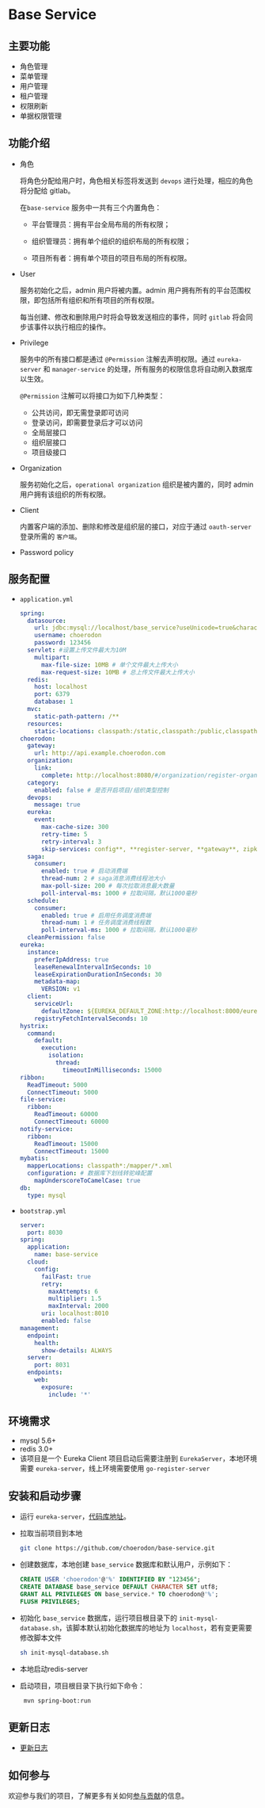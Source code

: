 # Base Service

## 主要功能

- 角色管理
- 菜单管理
- 用户管理
- 租户管理
- 权限刷新
- 单据权限管理

## 功能介绍

- 角色

  将角色分配给用户时，角色相关标签将发送到 `devops` 进行处理，相应的角色将分配给 gitlab。

  在`base-service` 服务中一共有三个内置角色：

  - 平台管理员：拥有平台全局布局的所有权限；

  - 组织管理员：拥有单个组织的组织布局的所有权限；

  - 项目所有者：拥有单个项目的项目布局的所有权限。

- User

  服务初始化之后，admin 用户将被内置。admin 用户拥有所有的平台范围权限，即包括所有组织和所有项目的所有权限。

  每当创建、修改和删除用户时将会导致发送相应的事件，同时 `gitlab` 将会同步该事件以执行相应的操作。

- Privilege

  服务中的所有接口都是通过 `@Permission` 注解去声明权限。通过 `eureka-server`  和 `manager-service`  的处理，所有服务的权限信息将自动刷入数据库以生效。

  `@Permission` 注解可以将接口为如下几种类型：

  - 公共访问，即无需登录即可访问
  - 登录访问，即需要登录后才可以访问
  - 全局层接口
  - 组织层接口
  - 项目级接口

- Organization

  服务初始化之后，`operational organization` 组织是被内置的，同时 admin 用户拥有该组织的所有权限。

- Client

  内置客户端的添加、删除和修改是组织层的接口，对应于通过 `oauth-server` 登录所需的 `客户端`。

- Password policy

## 服务配置

- `application.yml`

  ```yaml
  spring:
    datasource:
      url: jdbc:mysql://localhost/base_service?useUnicode=true&characterEncoding=utf-8&useSSL=false&useInformationSchema=true&remarks=true
      username: choerodon
      password: 123456
    servlet: #设置上传文件最大为10M
      multipart:
        max-file-size: 10MB # 单个文件最大上传大小
        max-request-size: 10MB # 总上传文件最大上传大小
    redis:
      host: localhost
      port: 6379
      database: 1
    mvc:
      static-path-pattern: /**
    resources:
      static-locations: classpath:/static,classpath:/public,classpath:/resources,classpath:/META-INF/resources,file:/dist
  choerodon:
    gateway:
      url: http://api.example.choerodon.com
    organization:
      link:
        complete: http://localhost:8080/#/organization/register-organization
    category:
      enabled: false # 是否开启项目/组织类型控制
    devops:
      message: true
    eureka:
      event:
        max-cache-size: 300
        retry-time: 5
        retry-interval: 3
        skip-services: config**, **register-server, **gateway**, zipkin**, hystrix**, oauth**
    saga:
      consumer:
        enabled: true # 启动消费端
        thread-num: 2 # saga消息消费线程池大小
        max-poll-size: 200 # 每次拉取消息最大数量
        poll-interval-ms: 1000 # 拉取间隔，默认1000毫秒
    schedule:
      consumer:
        enabled: true # 启用任务调度消费端
        thread-num: 1 # 任务调度消费线程数
        poll-interval-ms: 1000 # 拉取间隔，默认1000毫秒
    cleanPermission: false
  eureka:
    instance:
      preferIpAddress: true
      leaseRenewalIntervalInSeconds: 10
      leaseExpirationDurationInSeconds: 30
      metadata-map:
        VERSION: v1
    client:
      serviceUrl:
        defaultZone: ${EUREKA_DEFAULT_ZONE:http://localhost:8000/eureka/}
      registryFetchIntervalSeconds: 10
  hystrix:
    command:
      default:
        execution:
          isolation:
            thread:
              timeoutInMilliseconds: 15000
  ribbon:
    ReadTimeout: 5000
    ConnectTimeout: 5000
  file-service:
    ribbon:
      ReadTimeout: 60000
      ConnectTimeout: 60000
  notify-service:
    ribbon:
      ReadTimeout: 15000
      ConnectTimeout: 15000
  mybatis:
    mapperLocations: classpath*:/mapper/*.xml
    configuration: # 数据库下划线转驼峰配置
      mapUnderscoreToCamelCase: true
  db:
    type: mysql
  ```

- `bootstrap.yml`

  ```yaml
  server:
    port: 8030
  spring:
    application:
      name: base-service
    cloud:
      config:
        failFast: true
        retry:
          maxAttempts: 6
          multiplier: 1.5
          maxInterval: 2000
        uri: localhost:8010
        enabled: false
  management:
    endpoint:
      health:
        show-details: ALWAYS
    server:
      port: 8031
    endpoints:
      web:
        exposure:
          include: '*'
  ```

## 环境需求

- mysql 5.6+
- redis 3.0+
- 该项目是一个 Eureka Client 项目启动后需要注册到 `EurekaServer`，本地环境需要 `eureka-server`，线上环境需要使用 `go-register-server`

## 安装和启动步骤

- 运行 `eureka-server`，[代码库地址](https://github.com/choerodon/eureka-server.git)。

- 拉取当前项目到本地

  ```sh
  git clone https://github.com/choerodon/base-service.git
  ```

- 创建数据库，本地创建 `base_service` 数据库和默认用户，示例如下：

  ```sql
  CREATE USER 'choerodon'@'%' IDENTIFIED BY "123456";
  CREATE DATABASE base_service DEFAULT CHARACTER SET utf8;
  GRANT ALL PRIVILEGES ON base_service.* TO choerodon@'%';
  FLUSH PRIVILEGES;
  ```

- 初始化 `base_service` 数据库，运行项目根目录下的 `init-mysql-database.sh`，该脚本默认初始化数据库的地址为 `localhost`，若有变更需要修改脚本文件

  ```sh
  sh init-mysql-database.sh
  ```

- 本地启动redis-server

- 启动项目，项目根目录下执行如下命令：

  ```sh
   mvn spring-boot:run
  ```
  
## 更新日志

- [更新日志](./CHANGELOG.zh-CN.md)



## 如何参与

欢迎参与我们的项目，了解更多有关如何[参与贡献](https://github.com/choerodon/choerodon/blob/master/CONTRIBUTING.md)的信息。